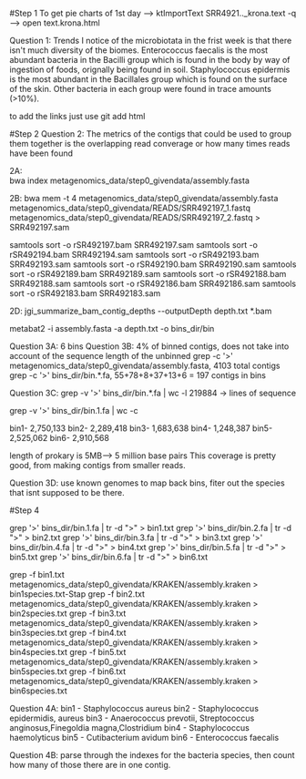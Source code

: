 #Step 1
To get pie charts of 1st day --> ktImportText SRR4921.._krona.text -q --> open text.krona.html

Question 1:
Trends I notice of the microbiotata in the frist week is that there isn't much diversity of the biomes. Enterococcus faecalis is the most abundant bacteria in the Bacilli group which is found in the body by way of ingestion of foods, orignally being found in soil. Staphylococcus epidermis is the most abundant in the Bacillales group which is found on the surface of the skin. Other bacteria in each group were found in trace amounts (>10%).

to add the links just use git add html

#Step 2
Question 2: The metrics of the contigs that could be used to group them together is the overlapping read converage or how many times reads have been found 

2A:  
bwa index metagenomics_data/step0_givendata/assembly.fasta
 
2B:
bwa mem -t 4 metagenomics_data/step0_givendata/assembly.fasta metagenomics_data/step0_givendata/READS/SRR492197_1.fastq metagenomics_data/step0_givendata/READS/SRR492197_2.fastq > SRR492197.sam

samtools sort -o rSR492197.bam SRR492197.sam
samtools sort -o rSR492194.bam SRR492194.sam
samtools sort -o rSR492193.bam SRR492193.sam
samtools sort -o rSR492190.bam SRR492190.sam
samtools sort -o rSR492189.bam SRR492189.sam
samtools sort -o rSR492188.bam SRR492188.sam
samtools sort -o rSR492186.bam SRR492186.sam
samtools sort -o rSR492183.bam SRR492183.sam

2D:
jgi_summarize_bam_contig_depths --outputDepth depth.txt *.bam

metabat2 -i assembly.fasta -a depth.txt -o bins_dir/bin

Question 3A: 6 bins 
Question 3B: 4% of binned contigs, does not take into account of the sequence length of the unbinned
grep -c '>' metagenomics_data/step0_givendata/assembly.fasta, 4103 total contigs
grep -c '>' bins_dir/bin.*.fa, 55+78+8+37+13+6 = 197 contigs in bins 

Question 3C: 
grep -v '>' bins_dir/bin.*.fa | wc -l
219884 -> lines of sequence 

grep -v '>' bins_dir/bin.1.fa | wc -c

bin1- 2,750,133 
bin2- 2,289,418
bin3- 1,683,638
bin4- 1,248,387
bin5- 2,525,062
bin6- 2,910,568

length of prokary is 5MB--> 5 million base pairs
This coverage is pretty good, from making contigs from smaller reads. 

Question 3D:
use known genomes to map back bins, fiter out the species that isnt supposed to be there. 

#Step 4
 
grep '>' bins_dir/bin.1.fa | tr -d ">" > bin1.txt 
grep '>' bins_dir/bin.2.fa | tr -d ">" > bin2.txt 
grep '>' bins_dir/bin.3.fa | tr -d ">" > bin3.txt 
grep '>' bins_dir/bin.4.fa | tr -d ">" > bin4.txt 
grep '>' bins_dir/bin.5.fa | tr -d ">" > bin5.txt 
grep '>' bins_dir/bin.6.fa | tr -d ">" > bin6.txt

grep -f bin1.txt metagenomics_data/step0_givendata/KRAKEN/assembly.kraken > bin1species.txt-Stap
grep -f bin2.txt metagenomics_data/step0_givendata/KRAKEN/assembly.kraken > bin2species.txt
grep -f bin3.txt metagenomics_data/step0_givendata/KRAKEN/assembly.kraken > bin3species.txt
grep -f bin4.txt metagenomics_data/step0_givendata/KRAKEN/assembly.kraken > bin4species.txt
grep -f bin5.txt metagenomics_data/step0_givendata/KRAKEN/assembly.kraken > bin5species.txt
grep -f bin6.txt metagenomics_data/step0_givendata/KRAKEN/assembly.kraken > bin6species.txt

Question 4A:
bin1 - Staphylococcus aureus
bin2 - Staphylococcus epidermidis, aureus
bin3 - Anaerococcus prevotii, Streptococcus anginosus,Finegoldia magna,Clostridium 
bin4 - Staphylococcus haemolyticus
bin5 - Cutibacterium avidum
bin6 - Enterococcus faecalis

Question 4B:
parse through the indexes for the bacteria species, then count how many of those there are in one contig. 


